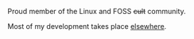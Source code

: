 Proud member of the Linux and FOSS <del>cult</del> community.

Most of my development takes place [elsewhere](https://git.dranoel.net).
